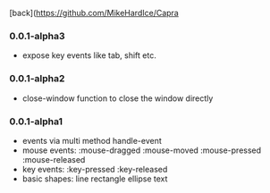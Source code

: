 
[back](https://github.com/MikeHardIce/Capra

### 0.0.1-alpha3

* expose key events like tab, shift etc. 

### 0.0.1-alpha2

* close-window function to close the window directly

### 0.0.1-alpha1

* events via multi method handle-event
* mouse events: :mouse-dragged :mouse-moved :mouse-pressed :mouse-released
* key events: :key-pressed :key-released
* basic shapes: line rectangle ellipse text